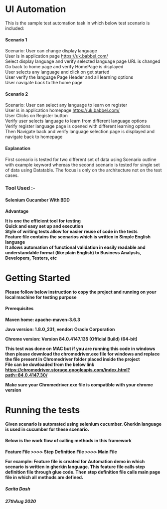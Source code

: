 # UI Automation

This is the sample test automation task in which below test scenario is included:

#### Scenario 1 <br />
Scenario: User can change display language <br />
User is in application page https://uk.babbel.com/ <br />
Select display language and verify selected language page URL is changed <br />
Go back to home page and verify HomePage is displayed <br />
User selects any language and click on get started <br />
User verify the language Page Header and all learning options <br />
User navigate back to the home page <br />

#### Scenario 2 <br />
Scenario: User can select any language to learn on register <br />
User is in application homepage https://uk.babbel.com/ <br />
User Clicks on Register button <br />
Verify user selects language to learn from different language options <br />
Verify register language page is opened with different learning options <br />
Then Navigate back and verify language selection page is displayed and navigate back to homepage <br />

#### Explanation
First scenario is tested for two different set of data using Scenario outline with example keyword whereas the second scenario is tested for single set of data using Datatable. The focus is only on the architecture not on the test cases. <br />

### Tool Used :- <br />
#### Selenium Cucumber With BDD <br />
<b>Advantage<b><br />
	
It is one the efficient tool for testing<br />
Quick and easy set up and execution<br />
Style of writing tests allow for easier reuse of code in the tests<br />
Feature file contains the scenarios which is written in Simple English language <br />
It allows automation of functional validation in easily readable and understandable format (like plain English) to Business Analysts, Developers, Testers, etc<br />

# Getting Started

Please follow below instruction to copy the project and running on your local machine for testing purpose

#### Prerequisites

Maven home: apache-maven-3.6.3

Java version: 1.8.0_231, vendor: Oracle Corporation

Chrome version: Version 84.0.4147.135 (Official Build) (64-bit)


This test was done on MAC but if you are running this code in windows then please download the chromedriver.exe file for windows and replace the file present in Chromedriver folder placed inside the project<br />
File can be dowloaded from the below link <br />
https://chromedriver.storage.googleapis.com/index.html?path=84.0.4147.30/

Make sure your Chromedriver.exe file is compatible with your chrome version

# Running the tests

Given scenario is automated using selenium cucumber.
Gherkin language is used in cucumber for these scenario.

#### Below is the work flow of calling methods in this framework

Feature File >>>> Step Definition File >>>> Main File

For example: Feature file is created for Automation demo in which scenario is written in gherkin language.
This feature file calls step definition file through glue code.
Then step definition file calls main page file in which all methods are defined.


##### Sarita Dash
##### 27thAug 2020
